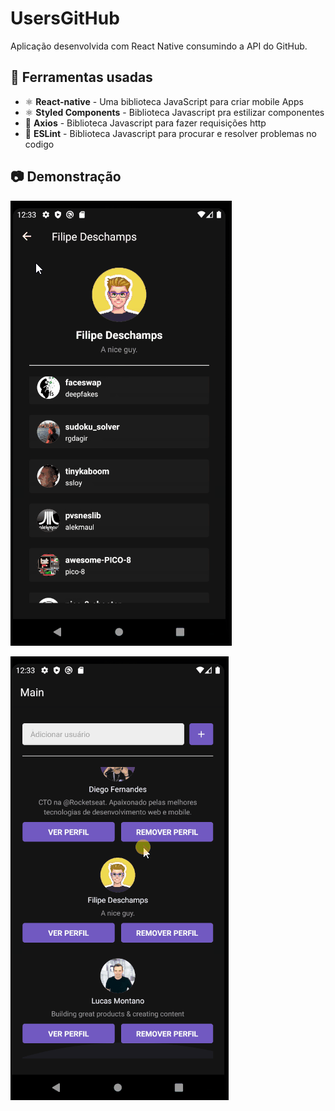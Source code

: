 ﻿# UsersGitHub

Aplicação desenvolvida com React Native consumindo a API do GitHub.

## :hammer: Ferramentas usadas

- ⚛️ **React-native** - Uma biblioteca JavaScript para criar mobile Apps
- ⚛️ **Styled Components** - Biblioteca Javascript pra estilizar componentes
- 📄 **Axios** - Biblioteca Javascript para fazer requisições http
- 📄 **ESLint** - Biblioteca Javascript para procurar e resolver problemas no codigo

## :camera: Demonstração
![img](GitHub/usersGitHub.png)

![img](GitHub/Main1.png)

